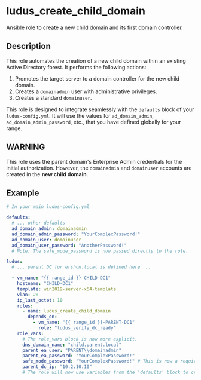# ludus_create_child_domain

Ansible role to create a new child domain and its first domain controller.

## Description
This role automates the creation of a new child domain within an existing Active Directory forest. It performs the following actions:
1.  Promotes the target server to a domain controller for the new child domain.
2.  Creates a `domainadmin` user with administrative privileges.
3.  Creates a standard `domainuser`.

This role is designed to integrate seamlessly with the `defaults` block of your `ludus-config.yml`. It will use the values for `ad_domain_admin`, `ad_domain_admin_password`, etc., that you have defined globally for your range.

## WARNING
This role uses the parent domain's Enterprise Admin credentials for the initial authorization. However, the `domainadmin` and `domainuser` accounts are created in the **new child domain**.

## Example

```yaml
# In your main ludus-config.yml

defaults:
  # ... other defaults
  ad_domain_admin: domainadmin
  ad_domain_admin_password: "YourComplexPassword!"
  ad_domain_user: domainuser
  ad_domain_user_password: "AnotherPassword!"
  # Note: The safe_mode_password is now passed directly to the role.

ludus:
  # ... parent DC for ershon.local is defined here ...

  - vm_name: "{{ range_id }}-CHILD-DC1"
    hostname: "CHILD-DC1"
    template: win2019-server-x64-template
    vlan: 20
    ip_last_octet: 10
    roles:
      - name: ludus_create_child_domain
        depends_on:
          - vm_name: "{{ range_id }}-PARENT-DC1"
            role: "ludus_verify_dc_ready"
    role_vars:
      # The role_vars block is now more explicit.
      dns_domain_name: "child.parent.local"
      parent_ea_user: "PARENT\\domainadmin"
      parent_ea_password: "YourComplexPassword!"
      safe_mode_password: "YourComplexPassword!" # This is now a required role_var
      parent_dc_ip: "10.2.10.10"
      # The role will now use variables from the 'defaults' block to create users.
```
